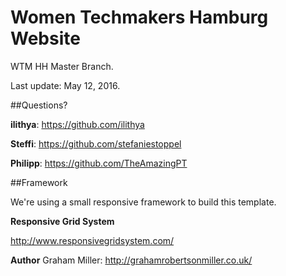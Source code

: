 # Women Techmakers Hamburg Website 

WTM HH Master Branch.

Last update: May 12, 2016.

##Questions?

**ilithya**:
https://github.com/ilithya

**Steffi**:
https://github.com/stefaniestoppel

**Philipp**:
https://github.com/TheAmazingPT

##Framework

We're using a small responsive framework to build this template.

**Responsive Grid System**

http://www.responsivegridsystem.com/

**Author** Graham Miller: http://grahamrobertsonmiller.co.uk/ 